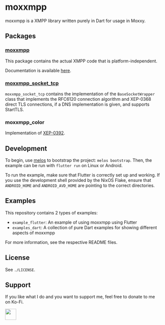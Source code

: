 # moxxmpp

moxxmpp is a XMPP library written purely in Dart for usage in Moxxy.

## Packages
### [moxxmpp](./packages/moxxmpp)

This package contains the actual XMPP code that is platform-independent.

Documentation is available [here](https://moxxy.org/developers/docs/moxxmpp/).

### [moxxmpp_socket_tcp](./packages/moxxmpp_socket_tcp)

`moxxmpp_socket_tcp` contains the implementation of the `BaseSocketWrapper` class that
implements the RFC6120 connection algorithm and XEP-0368 direct TLS connections,
if a DNS implementation is given, and supports StartTLS.

### moxxmpp_color

Implementation of [XEP-0392](https://xmpp.org/extensions/xep-0392.html).

## Development

To begin, use [melos](https://github.com/invertase/melos) to bootstrap the project: `melos bootstrap`. Then, the example
can be run with `flutter run` on Linux or Android.

To run the example, make sure that Flutter is correctly set up and working. If you use
the development shell provided by the NixOS Flake, ensure that `ANDROID_HOME` and
`ANDROID_AVD_HOME` are pointing to the correct directories.

## Examples

This repository contains 2 types of examples:

- `example_flutter`: An example of using moxxmpp using Flutter
- `examples_dart`: A collection of pure Dart examples for showing different aspects of moxxmpp

For more information, see the respective README files.

## License

See `./LICENSE`.

## Support

If you like what I do and you want to support me, feel free to donate to me on Ko-Fi.

[<img src="https://codeberg.org/moxxy/moxxyv2/raw/branch/master/assets/repo/kofi.png" height="36" style="height: 36px; border: 0px;"></img>](https://ko-fi.com/papatutuwawa)

